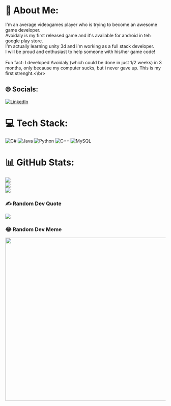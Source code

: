 # 💫 About Me:
I'm an average videogames player who is trying to become an awesome game developer.<br>Avoidaly is my first released game and it's available for android in teh google play store. <br>I'm actually learning unity 3d and i'm working as a full stack developer.<br>I will be proud and enthusiast to help someone with his/her game code!<br><br>Fun fact: I developed Avoidaly (which could be done in just 1/2 weeks) in 3 months, only because my computer sucks, but i never gave up. This is my first strenght.<\br>


## 🌐 Socials:
[![LinkedIn](https://img.shields.io/badge/LinkedIn-%230077B5.svg?logo=linkedin&logoColor=white)](https://linkedin.com/in/Francesco-Mauto) 

# 💻 Tech Stack:
![C#](https://img.shields.io/badge/c%23-%23239120.svg?style=for-the-badge&logo=c-sharp&logoColor=white) ![Java](https://img.shields.io/badge/java-%23ED8B00.svg?style=for-the-badge&logo=java&logoColor=white) ![Python](https://img.shields.io/badge/python-3670A0?style=for-the-badge&logo=python&logoColor=ffdd54) ![C++](https://img.shields.io/badge/c++-%2300599C.svg?style=for-the-badge&logo=c%2B%2B&logoColor=white) ![MySQL](https://img.shields.io/badge/mysql-%2300f.svg?style=for-the-badge&logo=mysql&logoColor=white)
# 📊 GitHub Stats:
![](https://github-readme-stats.vercel.app/api?username=FrankGameDev&theme=dark&hide_border=true&include_all_commits=false&count_private=false)<br/>
![](https://github-readme-streak-stats.herokuapp.com/?user=FrankGameDev&theme=dark&hide_border=true)<br/>
![](https://github-readme-stats.vercel.app/api/top-langs/?username=FrankGameDev&theme=dark&hide_border=true&include_all_commits=false&count_private=false&layout=compact)

### ✍️ Random Dev Quote
![](https://quotes-github-readme.vercel.app/api?type=horizontal&theme=radical)

### 😂 Random Dev Meme
<img src="https://random-memer.herokuapp.com/" width="512px"/>
